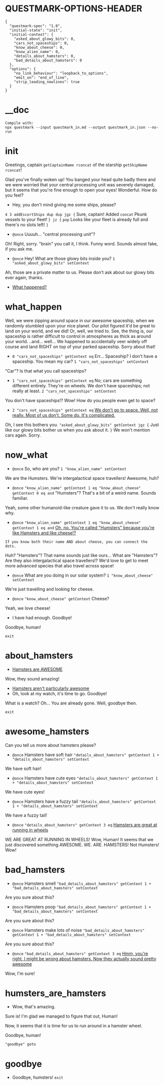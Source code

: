 # QUESTMARK-OPTIONS-HEADER

    {
      "questmark-spec": "1.0",
      "initial-state": "init",
      "initial-context": {
        "asked_about_glowy_bits": 0,
        "cars_not_spaceships": 0,
        "know_about_cheese": 0,
        "know_alien_name": 0,
        "details_about_hamsters": 0,
        "bad_details_about_hamsters": 0
      },
      "options": {
        "no_link_behaviour": "loopback_to_options",
        "emit_on": "end_of_line",
        "strip_leading_newlines": true
      }
    }

# __doc

```comment
Compile with:
npx questmark --input questmark_in.md --output questmark_in.json --no-run
```

# init

Greetings, captain `getCaptainName rconcat` of the starship `getShipName rconcat`!

Glad you've finally woken up! You banged your head quite badly there and we were worried that your central processing unit was severely damaged, but it seems that you're fine enough to open your eyes! Wonderful. How do you feel?

* Hey, you don't mind giving me some ships, please?

`4 3 addEscortShips dup dup jgz {`
Sure, captain! Added `concat` Pkunk vessels to your fleet!
`} jz {`
`pop` Looks like your fleet is already full and there's no slots left!
`}`

* `@once` Uuuuh... "central processing unit"?

Oh! Right, sorry. "brain" you call it, I think. Funny word. Sounds almost fake, if you ask me.

* `@once` Hey! What are those glowy bits inside you? `1 "asked_about_glowy_bits" setContext`

Ah, those are a private matter to us. Please don't ask about our glowy bits ever again, thanks.

* [What happened?](#what_happen)

# what_happen

Well, we were zipping around space in our awesome spaceship, when we randomly stumbled upon your nice planet.
Our pilot figured it'd be great to land on your world, and we did!
Or, well, we tried to.
See, the thing is, our spaceship is rather difficult to control in atmospheres as thick as around your world.
..and... well...
We happened to accidentally veer widely off course and land RIGHT on top of your parked spaceship.
Sorry about that!

* `0 "cars_not_spaceships" getContext eq` Err... Spaceship? I don't have a spaceship. You mean my car? `1 "cars_not_spaceships" setContext`

"Car"? Is that what you call spaceships?

* `1 "cars_not_spaceships" getContext eq` No; cars are something different entirely. They're on wheels. We don't have spaceships; not really at least. `2 "cars_not_spaceships" setContext`

You don't have spaceships!? Wow! How do you people even get to space?

* `2 "cars_not_spaceships" getContext eq` [We don't go to space. Well, not really. Most of us don't. Some do. It's complicated.](#now_what)

Oh, I see this bothers you.
`"asked_about_glowy_bits" getContext jgz {`
Just like our glowy bits bother us when you ask about it.
`}`
We won't mention cars again. Sorry.

# now_what

* `@once` So, who are you? `1 "know_alien_name" setContext`

We are the Humsters. We're intergalactical space travellers! Awesome, huh?

* `@once` `"know_alien_name" getContext 1 eq "know_about_cheese" getContext 0 eq and` "Humsters"? That's a bit of a weird name. Sounds familiar.

Yeah, some other humanoid-like creature gave it to us. We don't really know why.

* `@once` `"know_alien_name" getContext 1 eq "know_about_cheese" getContext 1 eq and` [Oh, no. You're called "Humsters" because you're like Hamsters and like cheese!?](#about_hamsters)

```comment
If you know both their name AND about cheese, you can connect the dots.
```

Huh? "Hamsters"? That name sounds just like ours... What are "Hamsters"? Are they also intergalactical space travellers!? We'd love to get to meet more advanced species that also travel across space!

* `@once` What are you doing in our solar system? `1 "know_about_cheese" setContext`

We're just travelling and looking for cheese.

* `@once` `"know_about_cheese" getContext` Cheese?

Yeah, we love cheese!

* I have had enough. Goodbye!

Goodbye, human!

`exit`

# about_hamsters

* [Hamsters are AWESOME](#awesome_hamsters)

Wow, they sound amazing!

* [Hamsters aren't particularly awesome](#bad_hamsters)
* Oh, look at my watch, it's time to go. Goodbye!

What is a watch?
Oh... You are already gone.
Well, goodbye then.

`exit`

# awesome_hamsters

Can you tell us more about hamsters please?

* `@once` Hamsters have soft hair `"details_about_hamsters" getContext 1 + "details_about_hamsters" setContext`

We have soft hair!

* `@once` Hamsters have cute eyes `"details_about_hamsters" getContext 1 + "details_about_hamsters" setContext`

We have cute eyes!

* `@once` Hamsters have a fuzzy tail `"details_about_hamsters" getContext 1 + "details_about_hamsters" setContext`

We have a fuzzy tail!

* `@once` `"details_about_hamsters" getContext 3 eq` [Hamsters are great at running in wheels](#humsters_are_hamsters)

WE ARE GREAT AT RUNNING IN WHEELS!
Wow, Human! It seems that we just discovered something AWESOME.
WE. ARE. HAMSTERS!
Not Humsters!
Wow!

# bad_hamsters

* `@once` Hamsters smell `"bad_details_about_hamsters" getContext 1 + "bad_details_about_hamsters" setContext`

Are you sure about this?

* `@once` Hamsters poop `"bad_details_about_hamsters" getContext 1 + "bad_details_about_hamsters" setContext`

Are you sure about this?

* `@once` Hamsters make lots of noise `"bad_details_about_hamsters" getContext 1 + "bad_details_about_hamsters" setContext`

Are you sure about this?

* `@once` `"bad_details_about_hamsters" getContext 3 eq` [Hmm, you're right, I might be wrong about hamsters. Now they actually sound pretty awesome](#awesome_hamsters)

Wow, I'm sure!

# humsters_are_hamsters

* Wow, that's amazing.

Sure is! I'm glad we managed to figure that out, Human!

Now, it seems that it is time for us to run around in a hamster wheel.

Goodbye, human!

`"goodbye" goto`

# goodbye

* Goodbye, humsters! `exit`



